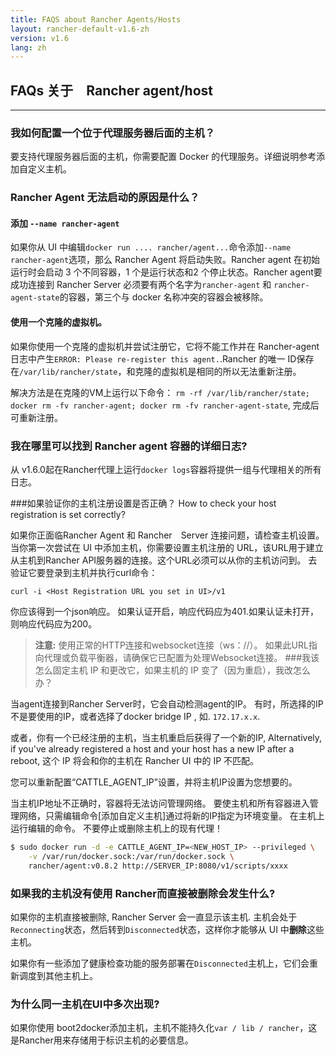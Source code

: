```yaml
---
title: FAQS about Rancher Agents/Hosts
layout: rancher-default-v1.6-zh
version: v1.6
lang: zh
---
```

## FAQs 关于　Rancher agent/host
---

### 我如何配置一个位于代理服务器后面的主机？

要支持代理服务器后面的主机，你需要配置 Docker 的代理服务。详细说明参考添加自定义主机。


### Rancher Agent 无法启动的原因是什么？

#### 添加 `--name rancher-agent`

如果你从 UI 中编辑`docker run .... rancher/agent...`命令添加`--name rancher-agent`选项，那么 Rancher Agent 将启动失败。Rancher agent 在初始运行时会启动 3 个不同容器，1 个是运行状态和2 个停止状态。Rancher agent要成功连接到 Rancher Server 必须要有两个名字为`rancher-agent` 和 `rancher-agent-state`的容器，第三个与 docker 名称冲突的容器会被移除。

#### 使用一个克隆的虚拟机。

如果你使用一个克隆的虚拟机并尝试注册它，它将不能工作并在 Rancher-agent 日志中产生`ERROR: Please re-register this agent.`.Rancher 的唯一 ID保存在`/var/lib/rancher/state`，和克隆的虚拟机是相同的所以无法重新注册。

解决方法是在克隆的VM上运行以下命令： `rm -rf /var/lib/rancher/state; docker rm -fv rancher-agent; docker rm -fv rancher-agent-state`, 完成后可重新注册。

<a id="agent-logs"></a>

### 我在哪里可以找到 Rancher agent 容器的详细日志?

从 v1.6.0起在Rancher代理上运行`docker logs`容器将提供一组与代理相关的所有日志。


###如果验证你的主机注册设置是否正确？
How to check your host registration is set correctly?

如果你正面临Rancher Agent 和 Rancher　Server 连接问题，请检查主机设置。当你第一次尝试在 UI 中添加主机，你需要设置主机注册的 URL，该URL用于建立从主机到Rancher API服务器的连接。这个URL必须可以从你的主机访问到。 去验证它要登录到主机并执行curl命令：


```
curl -i <Host Registration URL you set in UI>/v1
```

你应该得到一个json响应。 如果认证开启，响应代码应为401.如果认证未打开，则响应代码应为200。

> **注意:** 使用正常的HTTP连接和websocket连接（ws：//）。 如果此URL指向代理或负载平衡器，请确保它已配置为处理Websocket连接。
###我该怎么固定主机 IP 和更改它，如果主机的 IP 变了（因为重启），我改怎么办？


当agent连接到Rancher Server时，它会自动检测agent的IP。 有时，所选择的IP不是要使用的IP，或者选择了docker bridge IP
, 如. `172.17.x.x`.

或者，你有一个已经注册的主机，当主机重启后获得了一个新的IP,
Alternatively, if you've already registered a host and your host has a new IP after a reboot, 这个 IP 将会和你的主机在 Rancher UI 中的 IP 不匹配。

您可以重新配置“CATTLE_AGENT_IP”设置，并将主机IP设置为您想要的。

当主机IP地址不正确时，容器将无法访问管理网络。 要使主机和所有容器进入管理网络，只需编辑命令[添加自定义主机]通过将新的IP指定为环境变量。 在主机上运行编辑的命令。 不要停止或删除主机上的现有代理！

```bash
$ sudo docker run -d -e CATTLE_AGENT_IP=<NEW_HOST_IP> --privileged \
    -v /var/run/docker.sock:/var/run/docker.sock \
    rancher/agent:v0.8.2 http://SERVER_IP:8080/v1/scripts/xxxx
```

### 如果我的主机没有使用 Rancher而直接被删除会发生什么?

如果你的主机直接被删除,  Rancher Server 会一直显示该主机.
主机会处于`Reconnecting`状态，然后转到`Disconnected`状态，这样你才能够从 UI 中**删除**这些主机。

如果你有一些添加了健康检查功能的服务部署在`Disconnected`主机上，它们会重新调度到其他主机上。


### 为什么同一主机在UI中多次出现?

如果你使用 boot2docker添加主机，主机不能持久化`var / lib / rancher`，这是Rancher用来存储用于标识主机的必要信息。
